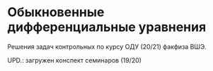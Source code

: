 # Обыкновенные дифференциальные уравнения
Решения задач контрольных по курсу ОДУ (20/21) факфиза ВШЭ.

UPD.: загружен конспект семинаров (19/20)
